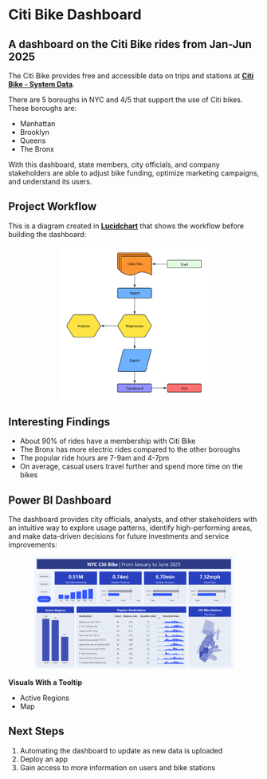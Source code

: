 # Citi Bike Dashboard

## A dashboard on the Citi Bike rides from Jan-Jun 2025

The Citi Bike provides free and accessible data on trips and stations at [**Citi Bike - System Data**](https://citibikenyc.com/system-data).

There are 5 boroughs in NYC and 4/5 that support the use of Citi bikes. These boroughs are:

- Manhattan
- Brooklyn
- Queens
- The Bronx

With this dashboard, state members, city officials, and company stakeholders are able to adjust bike funding, optimize marketing campaigns, and understand its users.

## Project Workflow

This is a diagram created in [**Lucidchart**](https://www.lucidchart.com/) that shows the workflow before building the dashboard:

<div align="center">
  <img src="workflow_diagram.png" alt="Workflow" width="300"/>
</div>

## Interesting Findings

- About 90% of rides have a membership with Citi Bike
- The Bronx has more electric rides compared to the other boroughs
- The popular ride hours are 7-9am and 4-7pm
- On average, casual users travel further and spend more time on the bikes

## Power BI Dashboard

The dashboard provides city officials, analysts, and other stakeholders with an intuitive way to explore usage patterns, identify high-performing areas, and make data-driven decisions for future investments and service improvements:

<div align="center">
  <img src="powerbi_dashboard.png" alt="Dashboard" width="400"/>
</div>


**Visuals With a Tooltip**

- Active Regions
- Map

## Next Steps
1. Automating the dashboard to update as new data is uploaded
2. Deploy an app
3. Gain access to more information on users and bike stations